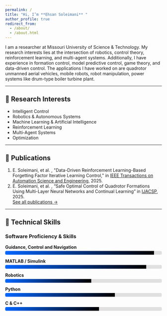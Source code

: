 ```yaml
---
permalink: /
title: "Hi, I’m **Ehsan Soleimani** "
author_profile: true
redirect_from: 
  - /about/
  - /about.html
---
```

<style>
/* container around each skill */
.skill {
  margin: 0.75rem 0;
}
/* label/skill name */
.skill-name {
  font-weight: bold;
  display: block;
  margin-bottom: 0.25rem;
}
/* the grey “track” */
.skill-bar-container {
  background-color: #e0e0e0;
  border-radius: 0.25rem;
  overflow: hidden;
}
/* the coloured “fill” (gradient from blue→black) */
.skill-bar {
  height: 0.75rem;
  background: linear-gradient(to right, #0066ff, #000000);
  width: 0%; /* we’ll override this inline per bar */
  transition: width 0.6s ease;
}
</style>


I am a researcher at Missouri University of Science & Technology. My research interests lies at the intersection of robotics, control theory, reinforcement learning, and multi-agent systems. 
Additionally, I have experience in formation control, model predictive control, game theory, and data-driven control. The applications I have worked on are quadrotor unmanned aerial vehicles, mobile robots, robot manipulation, power systems like drum-type boiler turbine plant.

---

## 🔭 Research Interests
 
- Intelligent Control
- Robotics & Autonomous Systems
- Machine Learning & Artificial Intelligence
- Reinforcement Learning  
- Multi-Agent Systems 
- Optimization
  
---
<!--
## 🚀 Featured Projects

- **HDRL Formation Control**  
  A hybrid deep-RL framework that compensates for delayed leader states.  
  [View details →](/portfolio/uav-formation)

- **MPC for Quadrotors**  
  Model predictive control implementation with obstacle avoidance in MATLAB.  
  [View details →](/portfolio/mpc-quadrotor)

---
-->

## 📄 Publications

1. E. Soleimani, et al. , "Data-Driven Reinforcement Learning-Based Forgetting Factor Iterative Learning Control," in [IEEE Transactions on Automation Science and Engineering](https://ieeexplore.ieee.org/abstract/document/10879362), 2025.
2. E. Soleimani, et al. , “Safe Optimal Control of Quadrotor Formations Using Multi-Layer Neural Networks and Continual Learning” in [IJACSP](https://onlinelibrary.wiley.com/doi/10.1002/acs.4020?af=R), 2025.  
[See all publications →](/publications)

---

## 🔧 Technical Skills

### Software Proficiency & Skills

<div class="skill">
  <span class="skill-name">Guidance, Control and Navigation</span>
  <div class="skill-bar-container">
    <div class="skill-bar" style="width: 95%"></div>
  </div>
</div>

<div class="skill">
  <span class="skill-name">MATLAB / Simulink</span>
  <div class="skill-bar-container">
    <div class="skill-bar" style="width: 90%"></div>
  </div>
</div>

<div class="skill">
  <span class="skill-name">Robotics</span>
  <div class="skill-bar-container">
    <div class="skill-bar" style="width: 55%"></div>
  </div>
</div>

<div class="skill">
  <span class="skill-name">Python</span>
  <div class="skill-bar-container">
    <div class="skill-bar" style="width: 70%"></div>
  </div>
</div>

<div class="skill">
  <span class="skill-name">C & C++</span>
  <div class="skill-bar-container">
    <div class="skill-bar" style="width: 60%"></div>
  </div>
</div>




